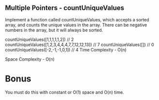 ## Multiple Pointers - countUniqueValues

Implement a function called countUniqueValues, which accepts a sorted array, and counts the unique values in the array. There can be negative numbers in the array, but it will always be sorted.

countUniqueValues([1,1,1,1,1,2]) // 2
countUniqueValues([1,2,3,4,4,4,7,7,12,12,13]) // 7
countUniqueValues([]) // 0
countUniqueValues([-2,-1,-1,0,1]) // 4
Time Complexity - O(n)

Space Complexity - O(n)

# Bonus

You must do this with constant or O(1) space and O(n) time.
